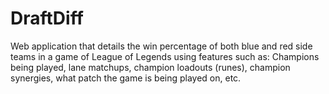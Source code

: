 # DraftDiff
Web application that details the win percentage of both blue and red side teams in a game of League of Legends using features such as: Champions being played, lane matchups, champion loadouts (runes), champion synergies, what patch the game is being played on, etc.
